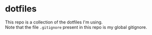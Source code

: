 # dotfiles

This repo is a collection of the dotfiles I'm using.  
Note that the file `.gitignore` present in this repo is my global gitignore.
